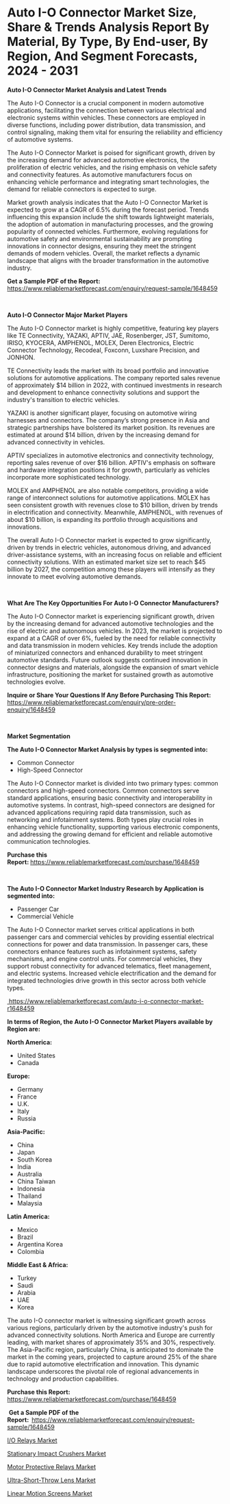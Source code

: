 <p><h1>Auto I-O Connector Market Size, Share & Trends Analysis Report By Material, By Type, By End-user, By Region, And Segment Forecasts, 2024 - 2031</h1></p><p><strong>Auto I-O Connector Market Analysis and Latest Trends</strong></p>
<p><p>The Auto I-O Connector is a crucial component in modern automotive applications, facilitating the connection between various electrical and electronic systems within vehicles. These connectors are employed in diverse functions, including power distribution, data transmission, and control signaling, making them vital for ensuring the reliability and efficiency of automotive systems.</p><p>The Auto I-O Connector Market is poised for significant growth, driven by the increasing demand for advanced automotive electronics, the proliferation of electric vehicles, and the rising emphasis on vehicle safety and connectivity features. As automotive manufacturers focus on enhancing vehicle performance and integrating smart technologies, the demand for reliable connectors is expected to surge. </p><p>Market growth analysis indicates that the Auto I-O Connector Market is expected to grow at a CAGR of 6.5% during the forecast period. Trends influencing this expansion include the shift towards lightweight materials, the adoption of automation in manufacturing processes, and the growing popularity of connected vehicles. Furthermore, evolving regulations for automotive safety and environmental sustainability are prompting innovations in connector designs, ensuring they meet the stringent demands of modern vehicles. Overall, the market reflects a dynamic landscape that aligns with the broader transformation in the automotive industry.</p></p>
<p><strong>Get a Sample PDF of the Report:&nbsp;</strong> <a href="https://www.reliablemarketforecast.com/enquiry/request-sample/1648459?utm_campaign=1609&utm_medium=2&utm_source=Github&utm_content=ia&utm_term=15102024&utm_id=auto-i-o-connector">https://www.reliablemarketforecast.com/enquiry/request-sample/1648459</a></p>
<p>&nbsp;</p>
<p><strong>Auto I-O Connector Major Market Players</strong></p>
<p><p>The Auto I-O Connector market is highly competitive, featuring key players like TE Connectivity, YAZAKI, APTIV, JAE, Rosenberger, JST, Sumitomo, IRISO, KYOCERA, AMPHENOL, MOLEX, Deren Electronics, Electric Connector Technology, Recodeal, Foxconn, Luxshare Precision, and JONHON. </p><p>TE Connectivity leads the market with its broad portfolio and innovative solutions for automotive applications. The company reported sales revenue of approximately $14 billion in 2022, with continued investments in research and development to enhance connectivity solutions and support the industry's transition to electric vehicles.</p><p>YAZAKI is another significant player, focusing on automotive wiring harnesses and connectors. The company’s strong presence in Asia and strategic partnerships have bolstered its market position. Its revenues are estimated at around $14 billion, driven by the increasing demand for advanced connectivity in vehicles.</p><p>APTIV specializes in automotive electronics and connectivity technology, reporting sales revenue of over $16 billion. APTIV's emphasis on software and hardware integration positions it for growth, particularly as vehicles incorporate more sophisticated technology.</p><p>MOLEX and AMPHENOL are also notable competitors, providing a wide range of interconnect solutions for automotive applications. MOLEX has seen consistent growth with revenues close to $10 billion, driven by trends in electrification and connectivity. Meanwhile, AMPHENOL, with revenues of about $10 billion, is expanding its portfolio through acquisitions and innovations.</p><p>The overall Auto I-O Connector market is expected to grow significantly, driven by trends in electric vehicles, autonomous driving, and advanced driver-assistance systems, with an increasing focus on reliable and efficient connectivity solutions. With an estimated market size set to reach $45 billion by 2027, the competition among these players will intensify as they innovate to meet evolving automotive demands.</p></p>
<p>&nbsp;</p>
<p><strong>What Are The Key Opportunities For Auto I-O Connector Manufacturers?</strong></p>
<p><p>The Auto I-O Connector market is experiencing significant growth, driven by the increasing demand for advanced automotive technologies and the rise of electric and autonomous vehicles. In 2023, the market is projected to expand at a CAGR of over 6%, fueled by the need for reliable connectivity and data transmission in modern vehicles. Key trends include the adoption of miniaturized connectors and enhanced durability to meet stringent automotive standards. Future outlook suggests continued innovation in connector designs and materials, alongside the expansion of smart vehicle infrastructure, positioning the market for sustained growth as automotive technologies evolve.</p></p>
<p><strong>Inquire or Share Your Questions If Any Before Purchasing This Report:</strong> <a href="https://www.reliablemarketforecast.com/enquiry/pre-order-enquiry/1648459?utm_campaign=1609&utm_medium=2&utm_source=Github&utm_content=ia&utm_term=15102024&utm_id=auto-i-o-connector">https://www.reliablemarketforecast.com/enquiry/pre-order-enquiry/1648459</a></p>
<p>&nbsp;</p>
<p><strong>Market Segmentation</strong></p>
<p><strong>The Auto I-O Connector Market Analysis by types is segmented into:</strong></p>
<p><ul><li>Common Connector</li><li>High-Speed Connector</li></ul></p>
<p><p>The Auto I-O Connector market is divided into two primary types: common connectors and high-speed connectors. Common connectors serve standard applications, ensuring basic connectivity and interoperability in automotive systems. In contrast, high-speed connectors are designed for advanced applications requiring rapid data transmission, such as networking and infotainment systems. Both types play crucial roles in enhancing vehicle functionality, supporting various electronic components, and addressing the growing demand for efficient and reliable automotive communication technologies.</p></p>
<p><strong>Purchase this Report:&nbsp;</strong><a href="https://www.reliablemarketforecast.com/purchase/1648459?utm_campaign=1609&utm_medium=2&utm_source=Github&utm_content=ia&utm_term=15102024&utm_id=auto-i-o-connector">https://www.reliablemarketforecast.com/purchase/1648459</a></p>
<p>&nbsp;</p>
<p><strong>The Auto I-O Connector Market Industry Research by Application is segmented into:</strong></p>
<p><ul><li>Passenger Car</li><li>Commercial Vehicle</li></ul></p>
<p><p>The Auto I-O Connector market serves critical applications in both passenger cars and commercial vehicles by providing essential electrical connections for power and data transmission. In passenger cars, these connectors enhance features such as infotainment systems, safety mechanisms, and engine control units. For commercial vehicles, they support robust connectivity for advanced telematics, fleet management, and electric systems. Increased vehicle electrification and the demand for integrated technologies drive growth in this sector across both vehicle types.</p></p>
<p><a href="https://www.reliablemarketforecast.com/auto-i-o-connector-market-r1648459?utm_campaign=1609&utm_medium=2&utm_source=Github&utm_content=ia&utm_term=15102024&utm_id=auto-i-o-connector">&nbsp;https://www.reliablemarketforecast.com/auto-i-o-connector-market-r1648459</a></p>
<p><strong>In terms of Region, the Auto I-O Connector Market Players available by Region are:</strong></p>
<p>
    <p> <strong> North America: </strong>
        <ul>
            <li>United States</li>
            <li>Canada</li>
        </ul>
        </p> 
    <p> <strong> Europe: </strong>
        <ul>
            <li>Germany</li>
            <li>France</li>
            <li>U.K.</li>
            <li>Italy</li>
            <li>Russia</li>
        </ul>
        </p> 
    <p> <strong> Asia-Pacific: </strong>
        <ul>
            <li>China</li>
            <li>Japan</li>
            <li>South Korea</li>
            <li>India</li>
            <li>Australia</li>
            <li>China Taiwan</li>
            <li>Indonesia</li>
            <li>Thailand</li>
            <li>Malaysia</li>
        </ul>
        </p> 
    <p> <strong> Latin America: </strong>
        <ul>
            <li>Mexico</li>
            <li>Brazil</li>
            <li>Argentina Korea</li>
            <li>Colombia</li>
        </ul>
        </p> 
    <p> <strong> Middle East & Africa: </strong>
        <ul>
            <li>Turkey</li>
            <li>Saudi</li>
            <li>Arabia</li>
            <li>UAE</li>
            <li>Korea</li>
        </ul>
    </p>
    </p>
<p><p>The auto I-O connector market is witnessing significant growth across various regions, particularly driven by the automotive industry's push for advanced connectivity solutions. North America and Europe are currently leading, with market shares of approximately 35% and 30%, respectively. The Asia-Pacific region, particularly China, is anticipated to dominate the market in the coming years, projected to capture around 25% of the share due to rapid automotive electrification and innovation. This dynamic landscape underscores the pivotal role of regional advancements in technology and production capabilities.</p></p>
<p><strong>Purchase this Report: </strong><a href="https://www.reliablemarketforecast.com/purchase/1648459?utm_campaign=1609&utm_medium=2&utm_source=Github&utm_content=ia&utm_term=15102024&utm_id=auto-i-o-connector">https://www.reliablemarketforecast.com/purchase/1648459</a></p>
<p>&nbsp;<strong>Get a Sample PDF of the Report:&nbsp;&nbsp;</strong><a href="https://www.reliablemarketforecast.com/enquiry/request-sample/1648459?utm_campaign=1609&utm_medium=2&utm_source=Github&utm_content=ia&utm_term=15102024&utm_id=auto-i-o-connector">https://www.reliablemarketforecast.com/enquiry/request-sample/1648459</a></p>
<p><strong></strong></p>
<p><p><a href="https://www.linkedin.com/pulse/io-relays-industry-sector-market-dynamics-future-scenarios-gbkye?trk=public_post_embed_feed-article-content&utm_campaign=1609&utm_medium=2&utm_source=Github&utm_content=ia&utm_term=15102024&utm_id=auto-i-o-connector">I/O Relays Market</a></p><p><a href="https://www.linkedin.com/pulse/global-stationary-impact-crushers-industry-analysis-report-wup4e?utm_campaign=1609&utm_medium=2&utm_source=Github&utm_content=ia&utm_term=15102024&utm_id=auto-i-o-connector">Stationary Impact Crushers Market</a></p><p><a href="https://www.linkedin.com/pulse/evaluating-global-motor-protective-relays-market-trends-growth-sd1he?utm_campaign=1609&utm_medium=2&utm_source=Github&utm_content=ia&utm_term=15102024&utm_id=auto-i-o-connector">Motor Protective Relays Market</a></p><p><a href="https://www.linkedin.com/pulse/global-ultra-short-throw-lens-industry-analysis-share-growth-0a9le?trk=public_post_embed_feed-article-content&utm_campaign=1609&utm_medium=2&utm_source=Github&utm_content=ia&utm_term=15102024&utm_id=auto-i-o-connector">Ultra-Short-Throw Lens Market</a></p><p><a href="https://www.linkedin.com/pulse/evolution-linear-motion-screens-market-key-shifts-from-2024-vneye?utm_campaign=1609&utm_medium=2&utm_source=Github&utm_content=ia&utm_term=15102024&utm_id=auto-i-o-connector">Linear Motion Screens Market</a></p></p>